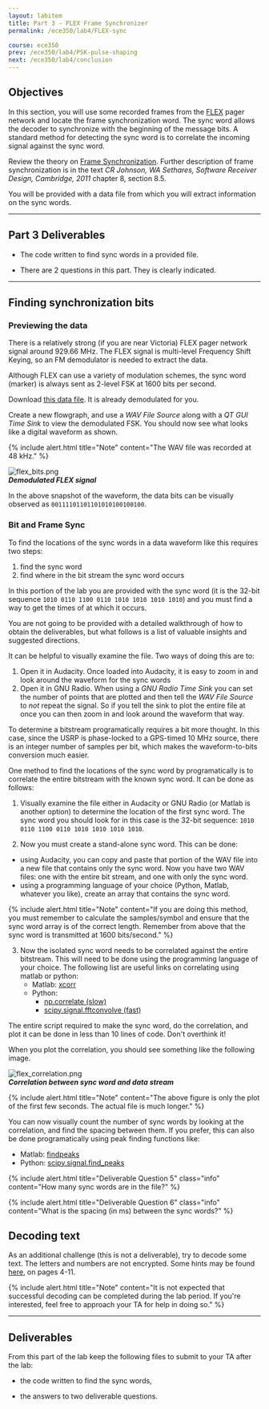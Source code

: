```yaml
---
layout: labitem
title: Part 3 - FLEX Frame Synchronizer
permalink: /ece350/lab4/FLEX-sync

course: ece350
prev: /ece350/lab4/PSK-pulse-shaping
next: /ece350/lab4/conclusion
---
```


## Objectives

In this section, you will use some recorded frames from the [FLEX](http://en.wikipedia.org/wiki/FLEX_(protocol)) pager network and locate the frame synchronization word. The sync word allows the decoder to synchronize with the beginning of the message bits. A standard method for detecting the sync word is to correlate the incoming signal against the sync word.

Review the theory on [Frame Synchronization](../../_docs/FrameSync.pdf). Further description of frame synchronization is in the text *CR Johnson, WA Sethares, Software Receiver Design, Cambridge, 2011* chapter 8, section 8.5.

You will be provided with a data file from which you will extract information on the sync words.

---

## Part 3 Deliverables

- The code written to find sync words in a provided file.

- There are 2 questions in this part. They is clearly indicated.

---

## Finding synchronization bits

### Previewing the data

There is a relatively strong (if you are near Victoria) FLEX pager network signal around 929.66 MHz. The FLEX signal is multi-level Frequency Shift Keying, so an FM demodulator is needed to extract the data.

Although FLEX can use a variety of modulation schemes, the sync word (marker) is always sent as 2-level FSK at 1600 bits per second.

Download [this data file](./data/FLEX_bits.wav). It is already demodulated for you.

Create a new flowgraph, and use a *WAV File Source* along with a *QT GUI Time Sink* to view the demodulated FSK. You should now see what looks like a digital waveform as shown.

{% include alert.html title="Note" content="The WAV file was recorded at 48 kHz." %}

  ![flex_bits.png](./figures/flex_bits.png)<br>
  __*Demodulated FLEX signal*__

In the above snapshot of the waveform, the data bits can be visually observed as `00111101101101010100100100`.

### Bit and Frame Sync

To find the locations of the sync words in a data waveform like this requires two steps:

1. find the sync word
2. find where in the bit stream the sync word occurs

In this portion of the lab you are provided with the sync word (it is the 32-bit sequence `1010 0110 1100 0110 1010 1010 1010 1010`) and you must find a way to get the times of at which it occurs.

You are not going to be provided with a detailed walkthrough of how to obtain the deliverables, but what follows is a list of valuable insights and suggested directions.

It can be helpful to visually examine the file. Two ways of doing this are to:

1. Open it in Audacity. Once loaded into Audacity, it is easy to zoom in and look around the waveform for the sync words
1. Open it in GNU Radio. When using a *GNU Radio Time Sink* you can set the number of points that are plotted and then tell the *WAV File Source* to *not* repeat the signal. So if you tell the sink to plot the entire file at once you can then zoom in and look around the waveform that way.

To determine a bitstream programatically requires a bit more thought. In this case, since the USRP is phase-locked to a GPS-timed 10 MHz source, there is an integer number of samples per bit, which makes the waveform-to-bits conversion much easier.

One method to find the locations of the sync word by programatically is to correlate the entire bitstream with the known sync word. It can be done as follows:

1. Visually examine the file either in Audacity or GNU Radio (or Matlab is another option) to determine the location of the first sync word. The sync word you should look for in this case is the 32-bit sequence: `1010 0110 1100 0110 1010 1010 1010 1010`.

2. Now you must create a stand-alone sync word. This can be done:

  - using Audacity, you can copy and paste that portion of the WAV file into a new file that contains only the sync word. Now you have two WAV files: one with the entire bit stream, and one with only the sync word.
  - using a programming language of your choice (Python, Matlab, whatever you like), create an array that contains the sync word.

   {% include alert.html title="Note" content="If you are doing this method, you must remember to calculate the samples/symbol and ensure that the sync word array is of the correct length. Remember from above that the sync word is transmitted at 1600 bits/second." %}

3. Now the isolated sync word needs to be correlated against the entire bitstream. This will need to be done using the programming language of your choice. The following list are useful links on correlating using matlab or python:
     - Matlab: [xcorr](https://www.mathworks.com/help/matlab/ref/xcorr.html)
     - Python:
       - [np.correlate (slow)](https://docs.scipy.org/doc/numpy/reference/generated/numpy.correlate.html)
       - [scipy.signal.fftconvolve (fast)](https://docs.scipy.org/doc/scipy/reference/generated/scipy.signal.fftconvolve.html)

The entire script required to make the sync word, do the correlation, and plot it can be done in less than 10 lines of code. Don't overthink it!

When you plot the correlation, you should see something like the following image.

  ![flex_correlation.png](./figures/flex_correlation.png)<br>
  __*Correlation between sync word and data stream*__

  {% include alert.html title="Note" content="The above figure is only the plot of the first few seconds. The actual file is much longer." %}

You can now visually count the number of sync words by looking at the correlation, and find the spacing between them. If you prefer, this can also be done programatically using peak finding functions like:

- Matlab: [findpeaks](https://www.mathworks.com/help/signal/ref/findpeaks.html)
- Python: [scipy.signal.find_peaks](https://docs.scipy.org/doc/scipy/reference/generated/scipy.signal.find_peaks.html)

{% include alert.html title="Deliverable Question 5" class="info" content="How many sync words are in the file?" %}

{% include alert.html title="Deliverable Question 6" class="info" content="What is the spacing (in ms) between the sync words?" %}

## Decoding text

As an additional challenge (this is not a deliverable), try to decode some text. The letters and numbers are not encrypted. Some hints may be found [here](http://scholar.lib.vt.edu/theses/available/etd-10597-161936/unrestricted/THESIS.PDF), on pages 4-11.

{% include alert.html title="Note" content="It is not expected that successful decoding can be completed during the lab period. If you're interested, feel free to approach your TA for help in doing so." %}

---

## Deliverables

From this part of the lab keep the following files to submit to your TA after the lab:

- the code written to find the sync words,

- the answers to two deliverable questions.
